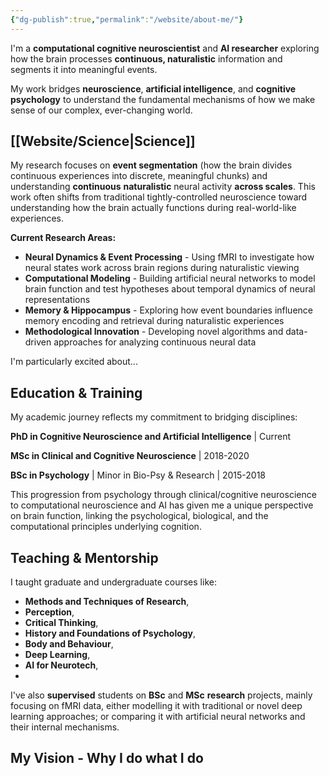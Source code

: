 ```yaml
---
{"dg-publish":true,"permalink":"/website/about-me/"}
---
```



I'm a **computational cognitive neuroscientist** and **AI researcher** exploring how the brain processes **continuous, naturalistic** information and segments it into meaningful events. 

My work bridges **neuroscience**, **artificial intelligence**, and **cognitive** **psychology** to understand the fundamental mechanisms of how we make sense of our complex, ever-changing world.

## [[Website/Science\|Science]]

My research focuses on **event segmentation** (how the brain divides continuous experiences into discrete, meaningful chunks) and understanding **continuous** **naturalistic** neural activity **across scales**. This work often shifts from traditional tightly-controlled neuroscience toward understanding how the brain actually functions during real-world-like experiences.

**Current Research Areas:**

- **Neural Dynamics & Event Processing** - Using fMRI to investigate how neural states work across brain regions during naturalistic viewing
- **Computational Modeling** - Building artificial neural networks to model brain function and test hypotheses about temporal dynamics of neural representations
- **Memory & Hippocampus** - Exploring how event boundaries influence memory encoding and retrieval during naturalistic experiences
- **Methodological Innovation** - Developing novel algorithms and data-driven approaches for analyzing continuous neural data

I'm particularly excited about... 

## Education & Training

My academic journey reflects my commitment to bridging disciplines:

**PhD in Cognitive Neuroscience and Artificial Intelligence** | Current  

**MSc in Clinical and Cognitive Neuroscience** |  2018-2020

**BSc in Psychology** | Minor in Bio-Psy & Research | 2015-2018

This progression from psychology through clinical/cognitive neuroscience to computational neuroscience and AI has given me a unique perspective on brain function, linking the psychological, biological, and the computational principles underlying cognition.

## Teaching & Mentorship

I taught graduate and undergraduate courses like:
- **Methods and Techniques of Research**, 
- **Perception**, 
- **Critical Thinking**,  
- **History and Foundations of Psychology**,
- **Body and Behaviour**,
- **Deep Learning**,
- **AI for Neurotech**,
- 

I've also **supervised** students on **BSc** and **MSc** **research** projects, mainly focusing on fMRI data, either modelling it with traditional or novel deep learning approaches; or comparing it with artificial neural networks and their internal mechanisms.
## My Vision - Why I do what I do

